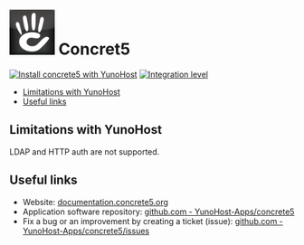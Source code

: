 # <img src="/images/concrete5_logo.png" height="80px" alt="Concrete5's logo"> Concret5

[![Install concrete5 with YunoHost](https://install-app.yunohost.org/install-with-yunohost.png)](https://install-app.yunohost.org/?app=concrete5) [![Integration level](https://dash.yunohost.org/integration/concrete5.svg)](https://dash.yunohost.org/appci/app/concrete5)

- [Limitations with YunoHost](#limitations-with-yunohost)
- [Useful links](#useful-links)

## Limitations with YunoHost

LDAP and HTTP auth are not supported.

## Useful links

+ Website: [documentation.concrete5.org](https://documentation.concrete5.org/)
+ Application software repository: [github.com - YunoHost-Apps/concrete5](https://github.com/YunoHost-Apps/concrete5_ynh)
+ Fix a bug or an improvement by creating a ticket (issue): [github.com - YunoHost-Apps/concrete5/issues](https://github.com/YunoHost-Apps/concrete5_ynh/issues)
